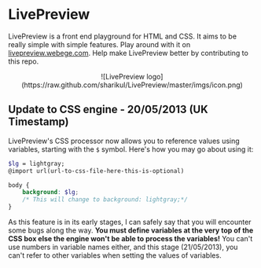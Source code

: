 # LivePreview
LivePreview is a front end playground for HTML and CSS. It aims to be really simple with simple features. Play around with it on <a href="http://livepreview.webege.com">livepreview.webege.com</a>. Help make LivePreview better by contributing to this repo. 

<center>
![LivePreview logo](https://raw.github.com/sharikul/LivePreview/master/imgs/icon.png)
</center>

## Update to CSS engine - 20/05/2013 (UK Timestamp)
LivePreview's CSS processor now allows you to reference values using variables, starting with the `$` symbol. Here's how you may go about using it:  

```scss
$lg = lightgray;
@import url(url-to-css-file-here-this-is-optional)

body {
    background: $lg; 
    /* This will change to background: lightgray;*/
}
```

As this feature is in its early stages, I can safely say that you will encounter some bugs along the way. **You must define variables at the very top of the CSS box else the engine won't be able to process the variables!** You can't use numbers in variable names either, and this stage (21/05/2013), you can't refer to other variables when setting the values of variables. 
